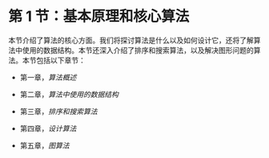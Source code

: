 # 第 1 节：基本原理和核心算法

本节介绍了算法的核心方面。我们将探讨算法是什么以及如何设计它，还将了解算法中使用的数据结构。本节还深入介绍了排序和搜索算法，以及解决图形问题的算法。本节包括以下章节：

+   第一章，*算法概述*

+   第二章，*算法中使用的数据结构*

+   第三章，*排序和搜索算法*

+   第四章，*设计算法*

+   第五章，*图算法*

